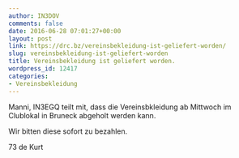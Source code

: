 ```yaml
---
author: IN3DOV
comments: false
date: 2016-06-28 07:01:27+00:00
layout: post
link: https://drc.bz/vereinsbekleidung-ist-geliefert-worden/
slug: vereinsbekleidung-ist-geliefert-worden
title: Vereinsbekleidung ist geliefert worden.
wordpress_id: 12417
categories:
- Vereinsbekleidung
---
```


Manni, IN3EGQ teilt mit, dass die Vereinsbkleidung ab Mittwoch im Clublokal in Bruneck abgeholt werden kann.

Wir bitten diese sofort zu bezahlen.

73 de Kurt
